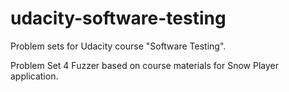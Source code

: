 # udacity-software-testing
Problem sets for Udacity course "Software Testing". 

Problem Set 4
Fuzzer based on course materials for Snow Player application. 
